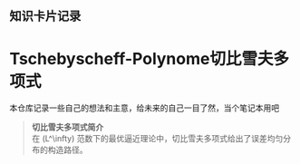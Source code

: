 ## 知识卡片记录

# Tschebyscheff-Polynome切比雪夫多项式

本仓库记录一些自己的想法和主意，给未来的自己一目了然，当个笔记本用吧

> **切比雪夫多项式简介**  
> 在 \(L^\infty\) 范数下的最优逼近理论中，切比雪夫多项式给出了误差均匀分布的构造路径。
